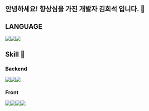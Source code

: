 ## 안녕하세요! 향상심을 가진 개발자 김희석 입니다. 🤗
 
## LANGUAGE
<img src="https://img.shields.io/badge/JAVA-007396?style=for-the-badge&logo=java&logoColor=white"><img src="https://img.shields.io/badge/Python-3776AB?style=for-the-badge&logo=Python&logoColor=white"><img src="https://img.shields.io/badge/JavaScript-F7DF1E?style=for-the-badge&logo=JavaScript&logoColor=white">


## Skill 🔨
### Backend
<img src="https://img.shields.io/badge/Spring-6DB33F?style=for-the-badge&logo=Spring&logoColor=white"><img src="https://img.shields.io/badge/mysql-4479A1?style=for-the-badge&logo=mysql&logoColor=white"><img src="https://img.shields.io/badge/Django-092E20?style=for-the-badge&logo=django&logoColor=white">

### Front
<img src="https://img.shields.io/badge/vue.js-4FC08D?style=for-the-badge&logo=vue.js&logoColor=white"><img src="https://img.shields.io/badge/html-E34F26?style=for-the-badge&logo=html5&logoColor=white"><img src="https://img.shields.io/badge/css-1572B6?style=for-the-badge&logo=css3&logoColor=white"><img src="https://img.shields.io/badge/bootstrap-7952B3?style=for-the-badge&logo=bootstrap&logoColor=white">
